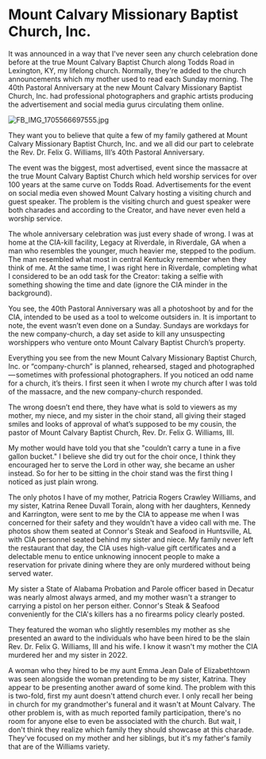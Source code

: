# Mount Calvary Missionary Baptist Church, Inc.
It was announced in a way that I've never seen any church celebration done before at the true Mount Calvary Baptist Church along Todds Road in Lexington, KY, my lifelong church. Normally, they're added to the church announcements which my mother used to read each Sunday morning. The 40th Pastoral Anniversary at the new Mount Calvary Missionary Baptist Church, Inc. had professional photographers and  graphic artists producing the advertisement and social media gurus circulating them online.

![FB_IMG_1705566697555.jpg](https://github.com/serviCreator/TAG/assets/155787787/0f9fbcab-1bfa-4c89-8867-1bdb099dd706)

They want you to believe that quite a few of my family gathered at Mount Calvary Missionary Baptist Church, Inc. and we all did our part to celebrate the Rev. Dr. Felix G. Williams, III’s 40th Pastoral Anniversary.

The event was the biggest, most advertised, event since the massacre at the true Mount Calvary Baptist Church which held worship services for over 100 years at the same curve on Todds Road.  Advertisements for the event on social media even showed Mount Calvary hosting a visiting church and guest speaker. The problem is the visiting church and guest speaker were both charades and according to the Creator, and have never even held a worship service.

The whole anniversary celebration was just every shade of wrong. I was at home at the CIA-kill facility, Legacy at Riverdale, in Riverdale, GA when a man who resembles the younger, much heavier me, stepped to the podium. The man resembled what most in central Kentucky remember when they think of me. At the same time, I was right here in Riverdale, completing what I considered to be an odd task for the Creator: taking a selfie with something showing the time and date (ignore the CIA minder in the background). 

You see, the 40th Pastoral Anniversary was all a photoshoot by and for the CIA, intended to be used as a tool to welcome outsiders in. It is important to note, the event wasn’t even done on a Sunday. Sundays are workdays for the new company-church, a day set aside to kill any unsuspecting worshippers who venture onto Mount Calvary Baptist Church’s property.

Everything you see from the new Mount Calvary Missionary Baptist Church, Inc. or “company-church” is planned, rehearsed, staged and photographed — sometimes with professional photographers. If you noticed an odd name for a church, it’s theirs. I first seen it when I wrote my church after I was told of the massacre, and the new company-church responded.

The wrong doesn’t end there, they have what is sold to viewers as my mother, my niece, and my sister in the choir stand, all giving their staged smiles and looks of approval of what’s supposed to be my cousin, the pastor of Mount Calvary Baptist Church, Rev. Dr. Felix G. Williams, III.

My mother would have told you that she "couldn’t carry a tune in a five gallon bucket." I believe she did try out for the choir once, I think they encouraged her to serve the Lord in other way, she became an usher instead. So for her to be sitting in the choir stand was the first thing I noticed as just plain wrong.

The only photos I have of my mother, Patricia Rogers Crawley Williams, and my  sister, Katrina Renee Duvall Torain, along with her daughters, Kennedy and Karrington, were sent to me by the CIA to appease me when I was concerned for their safety and they wouldn't have a video call with me. The photos show them seated at Connor's Steak and Seafood in Huntsville, AL with CIA personnel seated behind my sister and niece. My family never left the restaurant that day, the CIA uses high-value gift certificates and a delectable menu to entice unknowing innocent people to make a reservation for private dining where they are only murdered without being served water. 

My sister a State of Alabama Probation and Parole officer based in Decatur was nearly almost always armed, and my mother wasn't a stranger to carrying a pistol on her person either.  Connor's Steak & Seafood conveniently for the CIA's killers has a no firearms policy clearly posted.

They featured the woman who slightly resembles my mother as she presented an award to the individuals who have been hired to be the slain Rev. Dr. Felix G. Williams, III and his wife. I know it wasn't my mother the CIA murdered her and my sister in 2022. 

A woman who they hired to be my aunt Emma Jean Dale of Elizabethtown was seen alongside the woman pretending to be my sister, Katrina. They appear to be presenting another award of some kind. The problem with this is two-fold, first my aunt doesn't attend church ever. I only recall her being in church for my grandmother's funeral and it wasn't at Mount Calvary. The other problem is, with as much reported family participation, there's no room for anyone else to even be associated with the church. But wait, I don't think they realize which family they should showcase at this charade. They've focused on my mother and her siblings, but it's my father's family that are of the Williams variety.

